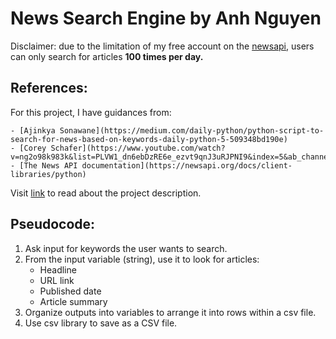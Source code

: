 # News Search Engine by Anh Nguyen

Disclaimer: due to the limitation of my free account on the [newsapi](https://newsapi.org/), users can only search for articles **100 times per day.**

## References:
For this project, I have guidances from:

    - [Ajinkya Sonawane](https://medium.com/daily-python/python-script-to-search-for-news-based-on-keywords-daily-python-5-509348bd190e)
    - [Corey Schafer](https://www.youtube.com/watch?v=ng2o98k983k&list=PLVW1_dn6ebDzRE6e_ezvt9qnJ3uRJPNI9&index=5&ab_channel=CoreySchafer)
    - [The News API documentation](https://newsapi.org/docs/client-libraries/python)

Visit [link](https://www.notion.so/Python-Assignment-1-60745b9ea7744e8193b10b208411d76b) to read about the project description.

## Pseudocode:
1. Ask input for keywords the user wants to search.
2. From the input variable (string), use it to look for articles:
    - Headline
    - URL link
    - Published date
    - Article summary
3. Organize outputs into variables to arrange it into rows within a csv file.
4. Use csv library to save as a CSV file.
